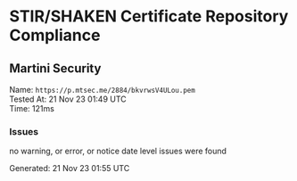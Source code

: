 # STIR/SHAKEN Certificate Repository Compliance

## Martini Security

Name: `https://p.mtsec.me/2884/bkvrwsV4ULou.pem`\
Tested At: 21 Nov 23 01:49 UTC\
Time: 121ms

### Issues

no warning, or error, or notice date level issues were found

Generated: 21 Nov 23 01:55 UTC